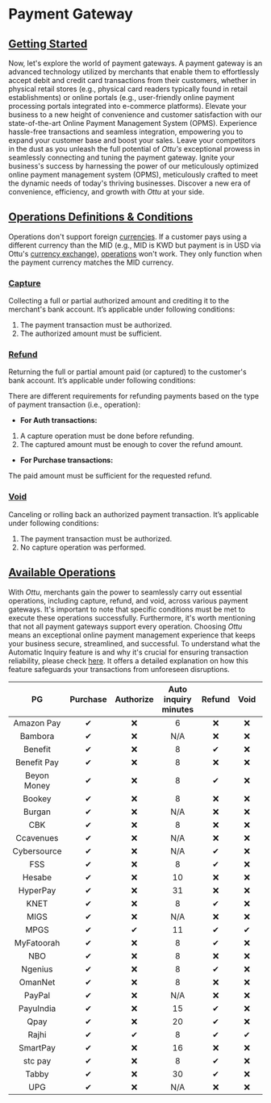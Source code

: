 # Payment Gateway

## [Getting Started](payment-gateway.md#getting-started)

Now, let's explore the world of payment gateways. A payment gateway is an advanced technology utilized by merchants that enable them to effortlessly accept debit and credit card transactions from their customers, whether in physical retail stores (e.g., physical card readers typically found in retail establishments) or online portals (e.g., user-friendly online payment processing portals integrated into e-commerce platforms). Elevate your business to a new height of convenience and customer satisfaction with our state-of-the-art Online Payment Management System (OPMS). Experience hassle-free transactions and seamless integration, empowering you to expand your customer base and boost your sales. Leave your competitors in the dust as you unleash the full potential of _Ottu's_ exceptional prowess in seamlessly connecting and tuning the payment gateway. Ignite your business's success by harnessing the power of our meticulously optimized online payment management system (OPMS), meticulously crafted to meet the dynamic needs of today's thriving businesses. Discover a new era of convenience, efficiency, and growth with _Ottu_ at your side.

## [Operations Definitions & Conditions](payment-gateway.md#operations-definitions-and-conditions)

Operations don't support foreign [currencies](currencies.md). If a customer pays using a different currency than the MID (e.g., MID is KWD but payment is in USD via Ottu's [currency exchange](currencies.md#currency-exchanges)), [operations](../developer/rest-api/operations.md#external-operations) won't work. They only function when the payment currency matches the MID currency.

### [Capture](payment-gateway.md#capture)

Collecting a full or partial authorized amount and crediting it to the merchant's bank account. It’s applicable under following conditions:

1. The payment transaction must be authorized.
2. The authorized amount must be sufficient.

### [Refund](payment-gateway.md#refund)

Returning the full or partial amount paid (or captured) to the customer's bank account. It’s applicable under following conditions:

There are different requirements for refunding payments based on the type of payment transaction (i.e., operation):

* **For Auth transactions:**

1. A capture operation must be done before refunding.
2. The captured amount must be enough to cover the refund amount.

* **For Purchase transactions:**

The paid amount must be sufficient for the requested refund.

### [Void](payment-gateway.md#void)

Canceling or rolling back an authorized payment transaction. It’s applicable under following conditions:

1. The payment transaction must be authorized.
2. No capture operation was performed.

## [Available Operations](payment-gateway.md#available-operations)

With _Ottu_, merchants gain the power to seamlessly carry out essential operations, including capture, refund, and void, across various payment gateways. It's important to note that specific conditions must be met to execute these operations successfully. Furthermore, it's worth mentioning that not all payment gateways support every operation. Choosing _Ottu_ means an exceptional online payment management experience that keeps your business secure, streamlined, and successful. To understand what the Automatic Inquiry feature is and why it's crucial for ensuring transaction reliability, please check [here](../developer/rest-api/payment-status-inquiry.md#automatic-inquiry). It offers a detailed explanation on how this feature safeguards your transactions from unforeseen disruptions.

<table data-full-width="false"><thead><tr><th width="156" align="center">PG</th><th width="107" align="center">Purchase</th><th width="108" align="center">Authorize</th><th align="center">Auto inquiry minutes</th><th width="92" align="center">Refund</th><th align="center">Void</th><th align="center">Capture</th></tr></thead><tbody><tr><td align="center">Amazon Pay</td><td align="center"><span data-gb-custom-inline data-tag="emoji" data-code="2714">✔</span></td><td align="center"><span data-gb-custom-inline data-tag="emoji" data-code="274c">❌</span></td><td align="center"><span data-gb-custom-inline data-tag="emoji" data-code="0036">6</span></td><td align="center"><span data-gb-custom-inline data-tag="emoji" data-code="274c">❌</span></td><td align="center"><span data-gb-custom-inline data-tag="emoji" data-code="274c">❌</span></td><td align="center"><span data-gb-custom-inline data-tag="emoji" data-code="274c">❌</span></td></tr><tr><td align="center">Bambora</td><td align="center"><span data-gb-custom-inline data-tag="emoji" data-code="2714">✔</span></td><td align="center"><span data-gb-custom-inline data-tag="emoji" data-code="274c">❌</span></td><td align="center">N/A</td><td align="center"><span data-gb-custom-inline data-tag="emoji" data-code="274c">❌</span></td><td align="center"><span data-gb-custom-inline data-tag="emoji" data-code="274c">❌</span></td><td align="center"><span data-gb-custom-inline data-tag="emoji" data-code="274c">❌</span></td></tr><tr><td align="center">Benefit</td><td align="center"><span data-gb-custom-inline data-tag="emoji" data-code="2714">✔</span></td><td align="center"><span data-gb-custom-inline data-tag="emoji" data-code="274c">❌</span></td><td align="center"><span data-gb-custom-inline data-tag="emoji" data-code="0038">8</span></td><td align="center"><span data-gb-custom-inline data-tag="emoji" data-code="2714">✔</span></td><td align="center"><span data-gb-custom-inline data-tag="emoji" data-code="274c">❌</span></td><td align="center"><span data-gb-custom-inline data-tag="emoji" data-code="274c">❌</span></td></tr><tr><td align="center">Benefit Pay</td><td align="center"><span data-gb-custom-inline data-tag="emoji" data-code="2714">✔</span></td><td align="center"><span data-gb-custom-inline data-tag="emoji" data-code="274c">❌</span></td><td align="center"><span data-gb-custom-inline data-tag="emoji" data-code="0038">8</span></td><td align="center"><span data-gb-custom-inline data-tag="emoji" data-code="274c">❌</span></td><td align="center"><span data-gb-custom-inline data-tag="emoji" data-code="274c">❌</span></td><td align="center"><span data-gb-custom-inline data-tag="emoji" data-code="274c">❌</span></td></tr><tr><td align="center">Beyon Money</td><td align="center"><span data-gb-custom-inline data-tag="emoji" data-code="2714">✔</span></td><td align="center"><span data-gb-custom-inline data-tag="emoji" data-code="274c">❌</span></td><td align="center"><span data-gb-custom-inline data-tag="emoji" data-code="0038">8</span></td><td align="center"><span data-gb-custom-inline data-tag="emoji" data-code="2714">✔</span></td><td align="center"><span data-gb-custom-inline data-tag="emoji" data-code="274c">❌</span></td><td align="center"><span data-gb-custom-inline data-tag="emoji" data-code="274c">❌</span></td></tr><tr><td align="center">Bookey</td><td align="center"><span data-gb-custom-inline data-tag="emoji" data-code="2714">✔</span></td><td align="center"><span data-gb-custom-inline data-tag="emoji" data-code="274c">❌</span></td><td align="center"><span data-gb-custom-inline data-tag="emoji" data-code="0038">8</span></td><td align="center"><span data-gb-custom-inline data-tag="emoji" data-code="274c">❌</span></td><td align="center"><span data-gb-custom-inline data-tag="emoji" data-code="274c">❌</span></td><td align="center"><span data-gb-custom-inline data-tag="emoji" data-code="274c">❌</span></td></tr><tr><td align="center">Burgan</td><td align="center"><span data-gb-custom-inline data-tag="emoji" data-code="2714">✔</span></td><td align="center"><span data-gb-custom-inline data-tag="emoji" data-code="274c">❌</span></td><td align="center">N/A</td><td align="center"><span data-gb-custom-inline data-tag="emoji" data-code="274c">❌</span></td><td align="center"><span data-gb-custom-inline data-tag="emoji" data-code="274c">❌</span></td><td align="center"><span data-gb-custom-inline data-tag="emoji" data-code="274c">❌</span></td></tr><tr><td align="center">CBK</td><td align="center"><span data-gb-custom-inline data-tag="emoji" data-code="2714">✔</span></td><td align="center"><span data-gb-custom-inline data-tag="emoji" data-code="274c">❌</span></td><td align="center"><span data-gb-custom-inline data-tag="emoji" data-code="0038">8</span></td><td align="center"><span data-gb-custom-inline data-tag="emoji" data-code="274c">❌</span></td><td align="center"><span data-gb-custom-inline data-tag="emoji" data-code="274c">❌</span></td><td align="center"><span data-gb-custom-inline data-tag="emoji" data-code="274c">❌</span></td></tr><tr><td align="center">Ccavenues</td><td align="center"><span data-gb-custom-inline data-tag="emoji" data-code="2714">✔</span></td><td align="center"><span data-gb-custom-inline data-tag="emoji" data-code="274c">❌</span></td><td align="center">N/A</td><td align="center"><span data-gb-custom-inline data-tag="emoji" data-code="274c">❌</span></td><td align="center"><span data-gb-custom-inline data-tag="emoji" data-code="274c">❌</span></td><td align="center"><span data-gb-custom-inline data-tag="emoji" data-code="274c">❌</span></td></tr><tr><td align="center">Cybersource</td><td align="center"><span data-gb-custom-inline data-tag="emoji" data-code="2714">✔</span></td><td align="center"><span data-gb-custom-inline data-tag="emoji" data-code="274c">❌</span></td><td align="center">N/A</td><td align="center"><span data-gb-custom-inline data-tag="emoji" data-code="2714">✔</span></td><td align="center"><span data-gb-custom-inline data-tag="emoji" data-code="274c">❌</span></td><td align="center"><span data-gb-custom-inline data-tag="emoji" data-code="274c">❌</span></td></tr><tr><td align="center">FSS</td><td align="center"><span data-gb-custom-inline data-tag="emoji" data-code="2714">✔</span></td><td align="center"><span data-gb-custom-inline data-tag="emoji" data-code="274c">❌</span></td><td align="center"><span data-gb-custom-inline data-tag="emoji" data-code="0038">8</span></td><td align="center"><span data-gb-custom-inline data-tag="emoji" data-code="2714">✔</span></td><td align="center"><span data-gb-custom-inline data-tag="emoji" data-code="274c">❌</span></td><td align="center"><span data-gb-custom-inline data-tag="emoji" data-code="274c">❌</span></td></tr><tr><td align="center">Hesabe</td><td align="center"><span data-gb-custom-inline data-tag="emoji" data-code="2714">✔</span></td><td align="center"><span data-gb-custom-inline data-tag="emoji" data-code="274c">❌</span></td><td align="center"><span data-gb-custom-inline data-tag="emoji" data-code="0031">1</span><span data-gb-custom-inline data-tag="emoji" data-code="0030">0</span></td><td align="center"><span data-gb-custom-inline data-tag="emoji" data-code="274c">❌</span></td><td align="center"><span data-gb-custom-inline data-tag="emoji" data-code="274c">❌</span></td><td align="center"><span data-gb-custom-inline data-tag="emoji" data-code="274c">❌</span></td></tr><tr><td align="center">HyperPay</td><td align="center"><span data-gb-custom-inline data-tag="emoji" data-code="2714">✔</span></td><td align="center"><span data-gb-custom-inline data-tag="emoji" data-code="274c">❌</span></td><td align="center"><span data-gb-custom-inline data-tag="emoji" data-code="0033">3</span><span data-gb-custom-inline data-tag="emoji" data-code="0031">1</span></td><td align="center"><span data-gb-custom-inline data-tag="emoji" data-code="274c">❌</span></td><td align="center"><span data-gb-custom-inline data-tag="emoji" data-code="274c">❌</span></td><td align="center"><span data-gb-custom-inline data-tag="emoji" data-code="274c">❌</span></td></tr><tr><td align="center">KNET</td><td align="center"><span data-gb-custom-inline data-tag="emoji" data-code="2714">✔</span></td><td align="center"><span data-gb-custom-inline data-tag="emoji" data-code="274c">❌</span></td><td align="center"><span data-gb-custom-inline data-tag="emoji" data-code="0038">8</span></td><td align="center"><span data-gb-custom-inline data-tag="emoji" data-code="2714">✔</span></td><td align="center"><span data-gb-custom-inline data-tag="emoji" data-code="274c">❌</span></td><td align="center"><span data-gb-custom-inline data-tag="emoji" data-code="274c">❌</span></td></tr><tr><td align="center">MIGS</td><td align="center"><span data-gb-custom-inline data-tag="emoji" data-code="2714">✔</span></td><td align="center"><span data-gb-custom-inline data-tag="emoji" data-code="274c">❌</span></td><td align="center">N/A</td><td align="center"><span data-gb-custom-inline data-tag="emoji" data-code="274c">❌</span></td><td align="center"><span data-gb-custom-inline data-tag="emoji" data-code="274c">❌</span></td><td align="center"><span data-gb-custom-inline data-tag="emoji" data-code="274c">❌</span></td></tr><tr><td align="center">MPGS</td><td align="center"><span data-gb-custom-inline data-tag="emoji" data-code="2714">✔</span></td><td align="center"><span data-gb-custom-inline data-tag="emoji" data-code="2714">✔</span></td><td align="center"><span data-gb-custom-inline data-tag="emoji" data-code="0031">1</span><span data-gb-custom-inline data-tag="emoji" data-code="0031">1</span></td><td align="center"><span data-gb-custom-inline data-tag="emoji" data-code="2714">✔</span></td><td align="center"><span data-gb-custom-inline data-tag="emoji" data-code="2714">✔</span></td><td align="center"><span data-gb-custom-inline data-tag="emoji" data-code="2714">✔</span></td></tr><tr><td align="center">MyFatoorah</td><td align="center"><span data-gb-custom-inline data-tag="emoji" data-code="2714">✔</span></td><td align="center"><span data-gb-custom-inline data-tag="emoji" data-code="274c">❌</span></td><td align="center"><span data-gb-custom-inline data-tag="emoji" data-code="0038">8</span></td><td align="center"><span data-gb-custom-inline data-tag="emoji" data-code="2714">✔</span></td><td align="center"><span data-gb-custom-inline data-tag="emoji" data-code="274c">❌</span></td><td align="center"><span data-gb-custom-inline data-tag="emoji" data-code="274c">❌</span></td></tr><tr><td align="center">NBO</td><td align="center"><span data-gb-custom-inline data-tag="emoji" data-code="2714">✔</span></td><td align="center"><span data-gb-custom-inline data-tag="emoji" data-code="274c">❌</span></td><td align="center"><span data-gb-custom-inline data-tag="emoji" data-code="0038">8</span></td><td align="center"><span data-gb-custom-inline data-tag="emoji" data-code="274c">❌</span></td><td align="center"><span data-gb-custom-inline data-tag="emoji" data-code="274c">❌</span></td><td align="center"><span data-gb-custom-inline data-tag="emoji" data-code="274c">❌</span></td></tr><tr><td align="center">Ngenius</td><td align="center"><span data-gb-custom-inline data-tag="emoji" data-code="2714">✔</span></td><td align="center"><span data-gb-custom-inline data-tag="emoji" data-code="274c">❌</span></td><td align="center"><span data-gb-custom-inline data-tag="emoji" data-code="0038">8</span></td><td align="center"><span data-gb-custom-inline data-tag="emoji" data-code="2714">✔</span></td><td align="center"><span data-gb-custom-inline data-tag="emoji" data-code="274c">❌</span></td><td align="center"><span data-gb-custom-inline data-tag="emoji" data-code="274c">❌</span></td></tr><tr><td align="center">OmanNet</td><td align="center"><span data-gb-custom-inline data-tag="emoji" data-code="2714">✔</span></td><td align="center"><span data-gb-custom-inline data-tag="emoji" data-code="274c">❌</span></td><td align="center"><span data-gb-custom-inline data-tag="emoji" data-code="0038">8</span></td><td align="center"><span data-gb-custom-inline data-tag="emoji" data-code="274c">❌</span></td><td align="center"><span data-gb-custom-inline data-tag="emoji" data-code="274c">❌</span></td><td align="center"><span data-gb-custom-inline data-tag="emoji" data-code="274c">❌</span></td></tr><tr><td align="center">PayPal</td><td align="center"><span data-gb-custom-inline data-tag="emoji" data-code="2714">✔</span></td><td align="center"><span data-gb-custom-inline data-tag="emoji" data-code="274c">❌</span></td><td align="center">N/A</td><td align="center"><span data-gb-custom-inline data-tag="emoji" data-code="274c">❌</span></td><td align="center"><span data-gb-custom-inline data-tag="emoji" data-code="274c">❌</span></td><td align="center"><span data-gb-custom-inline data-tag="emoji" data-code="274c">❌</span></td></tr><tr><td align="center">PayuIndia</td><td align="center"><span data-gb-custom-inline data-tag="emoji" data-code="2714">✔</span></td><td align="center"><span data-gb-custom-inline data-tag="emoji" data-code="274c">❌</span></td><td align="center"><span data-gb-custom-inline data-tag="emoji" data-code="0031">1</span><span data-gb-custom-inline data-tag="emoji" data-code="0035">5</span></td><td align="center"><span data-gb-custom-inline data-tag="emoji" data-code="2714">✔</span></td><td align="center"><span data-gb-custom-inline data-tag="emoji" data-code="274c">❌</span></td><td align="center"><span data-gb-custom-inline data-tag="emoji" data-code="274c">❌</span></td></tr><tr><td align="center">Qpay</td><td align="center"><span data-gb-custom-inline data-tag="emoji" data-code="2714">✔</span></td><td align="center"><span data-gb-custom-inline data-tag="emoji" data-code="274c">❌</span></td><td align="center"><span data-gb-custom-inline data-tag="emoji" data-code="0032">2</span><span data-gb-custom-inline data-tag="emoji" data-code="0030">0</span></td><td align="center"><span data-gb-custom-inline data-tag="emoji" data-code="2714">✔</span></td><td align="center"><span data-gb-custom-inline data-tag="emoji" data-code="274c">❌</span></td><td align="center"><span data-gb-custom-inline data-tag="emoji" data-code="274c">❌</span></td></tr><tr><td align="center">Rajhi</td><td align="center"><span data-gb-custom-inline data-tag="emoji" data-code="2714">✔</span></td><td align="center"><span data-gb-custom-inline data-tag="emoji" data-code="2714">✔</span></td><td align="center"><span data-gb-custom-inline data-tag="emoji" data-code="0038">8</span></td><td align="center"><span data-gb-custom-inline data-tag="emoji" data-code="2714">✔</span></td><td align="center"><span data-gb-custom-inline data-tag="emoji" data-code="2714">✔</span></td><td align="center"><span data-gb-custom-inline data-tag="emoji" data-code="2714">✔</span></td></tr><tr><td align="center">SmartPay</td><td align="center"><span data-gb-custom-inline data-tag="emoji" data-code="2714">✔</span></td><td align="center"><span data-gb-custom-inline data-tag="emoji" data-code="274c">❌</span></td><td align="center"><span data-gb-custom-inline data-tag="emoji" data-code="0031">1</span><span data-gb-custom-inline data-tag="emoji" data-code="0036">6</span></td><td align="center"><span data-gb-custom-inline data-tag="emoji" data-code="274c">❌</span></td><td align="center"><span data-gb-custom-inline data-tag="emoji" data-code="274c">❌</span></td><td align="center"><span data-gb-custom-inline data-tag="emoji" data-code="274c">❌</span></td></tr><tr><td align="center">stc pay</td><td align="center"><span data-gb-custom-inline data-tag="emoji" data-code="2714">✔</span></td><td align="center"><span data-gb-custom-inline data-tag="emoji" data-code="274c">❌</span></td><td align="center"><span data-gb-custom-inline data-tag="emoji" data-code="0038">8</span></td><td align="center"><span data-gb-custom-inline data-tag="emoji" data-code="2714">✔</span></td><td align="center"><span data-gb-custom-inline data-tag="emoji" data-code="274c">❌</span></td><td align="center"><span data-gb-custom-inline data-tag="emoji" data-code="274c">❌</span></td></tr><tr><td align="center">Tabby</td><td align="center"><span data-gb-custom-inline data-tag="emoji" data-code="2714">✔</span></td><td align="center"><span data-gb-custom-inline data-tag="emoji" data-code="274c">❌</span></td><td align="center"><span data-gb-custom-inline data-tag="emoji" data-code="0033">3</span><span data-gb-custom-inline data-tag="emoji" data-code="0030">0</span></td><td align="center"><span data-gb-custom-inline data-tag="emoji" data-code="2714">✔</span></td><td align="center"><span data-gb-custom-inline data-tag="emoji" data-code="274c">❌</span></td><td align="center"><span data-gb-custom-inline data-tag="emoji" data-code="274c">❌</span></td></tr><tr><td align="center">UPG</td><td align="center"><span data-gb-custom-inline data-tag="emoji" data-code="2714">✔</span></td><td align="center"><span data-gb-custom-inline data-tag="emoji" data-code="274c">❌</span></td><td align="center">N/A</td><td align="center"><span data-gb-custom-inline data-tag="emoji" data-code="274c">❌</span></td><td align="center"><span data-gb-custom-inline data-tag="emoji" data-code="274c">❌</span></td><td align="center"><span data-gb-custom-inline data-tag="emoji" data-code="274c">❌</span></td></tr></tbody></table>
